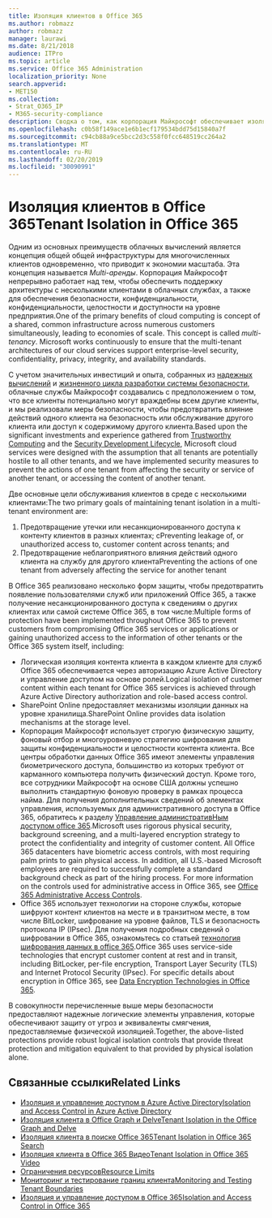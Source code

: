 ```yaml
---
title: Изоляция клиентов в Office 365
ms.author: robmazz
author: robmazz
manager: laurawi
ms.date: 8/21/2018
audience: ITPro
ms.topic: article
ms.service: Office 365 Administration
localization_priority: None
search.appverid:
- MET150
ms.collection:
- Strat_O365_IP
- M365-security-compliance
description: Сводка о том, как корпорация Майкрософт обеспечивает изоляцию клиентов для Office 365.
ms.openlocfilehash: c0b58f149ace1e6b1ecf179534bdd75d15840a7f
ms.sourcegitcommit: c94cb88a9ce5bcc2d3c558f0fcc648519cc264a2
ms.translationtype: MT
ms.contentlocale: ru-RU
ms.lasthandoff: 02/20/2019
ms.locfileid: "30090991"
---
```

# <a name="tenant-isolation-in-office-365"></a><span data-ttu-id="abd5d-103">Изоляция клиентов в Office 365</span><span class="sxs-lookup"><span data-stu-id="abd5d-103">Tenant Isolation in Office 365</span></span>

<span data-ttu-id="abd5d-p101">Одним из основных преимуществ облачных вычислений является концепция общей общей инфраструктуры для многочисленных клиентов одновременно, что приводит к экономии масштаба. Эта концепция называется *Multi-аренды*. Корпорация Майкрософт непрерывно работает над тем, чтобы обеспечить поддержку архитектуры с несколькими клиентами в облачных службах, а также для обеспечения безопасности, конфиденциальности, конфиденциальности, целостности и доступности на уровне предприятия.</span><span class="sxs-lookup"><span data-stu-id="abd5d-p101">One of the primary benefits of cloud computing is concept of a shared, common infrastructure across numerous customers simultaneously, leading to economies of scale. This concept is called *multi-tenancy*. Microsoft works continuously to ensure that the multi-tenant architectures of our cloud services support enterprise-level security, confidentiality, privacy, integrity, and availability standards.</span></span>

<span data-ttu-id="abd5d-107">С учетом значительных инвестиций и опыта, собранных из [надежных вычислений](https://www.microsoft.com/en-us/twc/default.aspx) и [жизненного цикла разработки системы безопасности](http://www.microsoft.com/security/sdl/default.aspx), облачные службы Майкрософт создавались с предположением о том, что все клиенты потенциально могут враждебны всем другие клиенты, и мы реализовали меры безопасности, чтобы предотвратить влияние действий одного клиента на безопасность или обслуживание другого клиента или доступ к содержимому другого клиента.</span><span class="sxs-lookup"><span data-stu-id="abd5d-107">Based upon the significant investments and experience gathered from [Trustworthy Computing](https://www.microsoft.com/en-us/twc/default.aspx) and the [Security Development Lifecycle](http://www.microsoft.com/security/sdl/default.aspx), Microsoft cloud services were designed with the assumption that all tenants are potentially hostile to all other tenants, and we have implemented security measures to prevent the actions of one tenant from affecting the security or service of another tenant, or accessing the content of another tenant.</span></span>

<span data-ttu-id="abd5d-108">Две основные цели обслуживания клиентов в среде с несколькими клиентами:</span><span class="sxs-lookup"><span data-stu-id="abd5d-108">The two primary goals of maintaining tenant isolation in a multi-tenant environment are:</span></span>
1.  <span data-ttu-id="abd5d-109">Предотвращение утечки или несанкционированного доступа к контенту клиентов в разных клиентах; с</span><span class="sxs-lookup"><span data-stu-id="abd5d-109">Preventing leakage of, or unauthorized access to, customer content across tenants; and</span></span>
2.  <span data-ttu-id="abd5d-110">Предотвращение неблагоприятного влияния действий одного клиента на службу для другого клиента</span><span class="sxs-lookup"><span data-stu-id="abd5d-110">Preventing the actions of one tenant from adversely affecting the service for another tenant</span></span>

<span data-ttu-id="abd5d-111">В Office 365 реализовано несколько форм защиты, чтобы предотвратить появление пользователями служб или приложений Office 365, а также получение несанкционированного доступа к сведениям о других клиентах или самой системе Office 365, в том числе:</span><span class="sxs-lookup"><span data-stu-id="abd5d-111">Multiple forms of protection have been implemented throughout Office 365 to prevent customers from compromising Office 365 services or applications or gaining unauthorized access to the information of other tenants or the Office 365 system itself, including:</span></span>
- <span data-ttu-id="abd5d-112">Логическая изоляция контента клиента в каждом клиенте для служб Office 365 обеспечивается через авторизацию Azure Active Directory и управление доступом на основе ролей.</span><span class="sxs-lookup"><span data-stu-id="abd5d-112">Logical isolation of customer content within each tenant for Office 365 services is achieved through Azure Active Directory authorization and role-based access control.</span></span>
- <span data-ttu-id="abd5d-113">SharePoint Online предоставляет механизмы изоляции данных на уровне хранилища.</span><span class="sxs-lookup"><span data-stu-id="abd5d-113">SharePoint Online provides data isolation mechanisms at the storage level.</span></span>
- <span data-ttu-id="abd5d-p102">Корпорация Майкрософт использует строгую физическую защиту, фоновый отбор и многоуровневую стратегию шифрования для защиты конфиденциальности и целостности контента клиента. Все центры обработки данных Office 365 имеют элементы управления биометрического доступа, большинство из которых требуют от карманного компьютера получить физический доступ. Кроме того, все сотрудники Майкрософт на основе США должны успешно выполнить стандартную фоновую проверку в рамках процесса найма. Для получения дополнительных сведений об элементах управления, используемых для административного доступа в Office 365, обратитесь к разделу [Управление административНым доступом office 365](office-365-administrative-access-controls-overview.md).</span><span class="sxs-lookup"><span data-stu-id="abd5d-p102">Microsoft uses rigorous physical security, background screening, and a multi-layered encryption strategy to protect the confidentiality and integrity of customer content. All Office 365 datacenters have biometric access controls, with most requiring palm prints to gain physical access. In addition, all U.S.-based Microsoft employees are required to successfully complete a standard background check as part of the hiring process. For more information on the controls used for administrative access in Office 365, see [Office 365 Administrative Access Controls](office-365-administrative-access-controls-overview.md).</span></span>
- <span data-ttu-id="abd5d-p103">Office 365 использует технологии на стороне службы, которые шифруют контент клиентов на месте и в транзитном месте, в том числе BitLocker, шифрование на уровне файлов, TLS и безопасность протокола IP (IPsec). Для получения подробных сведений о шифровании в Office 365, ознакомьтесь со статьей [технология шифрования данных в office 365](office-365-encryption-in-the-microsoft-cloud-overview.md).</span><span class="sxs-lookup"><span data-stu-id="abd5d-p103">Office 365 uses service-side technologies that encrypt customer content at rest and in transit, including BitLocker, per-file encryption, Transport Layer Security (TLS) and Internet Protocol Security (IPsec). For specific details about encryption in Office 365, see [Data Encryption Technologies in Office 365](office-365-encryption-in-the-microsoft-cloud-overview.md).</span></span>

<span data-ttu-id="abd5d-120">В совокупности перечисленные выше меры безопасности предоставляют надежные логические элементы управления, которые обеспечивают защиту от угроз и эквиваленты смягчения, предоставляемые физической изоляцией.</span><span class="sxs-lookup"><span data-stu-id="abd5d-120">Together, the above-listed protections provide robust logical isolation controls that provide threat protection and mitigation equivalent to that provided by physical isolation alone.</span></span>

## <a name="related-links"></a><span data-ttu-id="abd5d-121">Связанные ссылки</span><span class="sxs-lookup"><span data-stu-id="abd5d-121">Related Links</span></span>
- [<span data-ttu-id="abd5d-122">Изоляция и управление доступом в Azure Active Directory</span><span class="sxs-lookup"><span data-stu-id="abd5d-122">Isolation and Access Control in Azure Active Directory</span></span>](office-365-isolation-in-azure-active-directory.md)
- [<span data-ttu-id="abd5d-123">Изоляция клиента в Office Graph и Delve</span><span class="sxs-lookup"><span data-stu-id="abd5d-123">Tenant Isolation in the Office Graph and Delve</span></span>](office-365-isolation-in-graph-and-delve.md)
- [<span data-ttu-id="abd5d-124">Изоляция клиента в поиске Office 365</span><span class="sxs-lookup"><span data-stu-id="abd5d-124">Tenant Isolation in Office 365 Search</span></span>](office-365-isolation-in-office-365-search.md)
- [<span data-ttu-id="abd5d-125">Изоляция клиента в Office 365 Видео</span><span class="sxs-lookup"><span data-stu-id="abd5d-125">Tenant Isolation in Office 365 Video</span></span>](office-365-isolation-in-office-365-video.md)
- [<span data-ttu-id="abd5d-126">Ограничения ресурсов</span><span class="sxs-lookup"><span data-stu-id="abd5d-126">Resource Limits</span></span>](office-365-resource-limits.md)
- [<span data-ttu-id="abd5d-127">Мониторинг и тестирование границ клиента</span><span class="sxs-lookup"><span data-stu-id="abd5d-127">Monitoring and Testing Tenant Boundaries</span></span>](office-365-monitoring-and-testing.md)
- [<span data-ttu-id="abd5d-128">Изоляция и управление доступом в Office 365</span><span class="sxs-lookup"><span data-stu-id="abd5d-128">Isolation and Access Control in Office 365</span></span>](office-365-isolation-in-office-365.md)